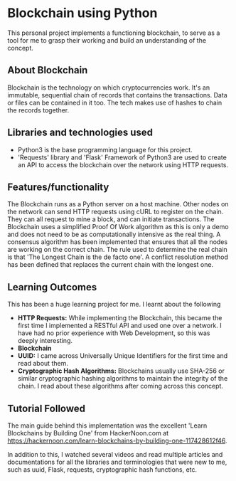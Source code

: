 # Blockchain using Python

This personal project implements a functioning blockchain, to serve as a tool for me to grasp their working and build an understanding of the concept. 

## About Blockchain

Blockchain is the technology on which cryptocurrencies work. It's an immutable, sequential chain of records that contains the transactions. Data or files can be contained in it too. The tech makes use of hashes to chain the records together.

## Libraries and technologies used
* Python3 is the base programming language for this project.
* 'Requests' library and 'Flask' Framework of Python3 are used to create an API to access the blockchain over the network using HTTP requests.

## Features/functionality

The Blockchain runs as a Python server on a host machine. Other nodes on the network can send HTTP requests using cURL to register on the chain. They can all request to mine a block, and can initiate transactions. The Blockchain uses a simplified Proof Of Work algorithm as this is only a demo and does not need to be as computationally intensive as the real thing. A consensus algorithm has been implemented that ensures that all the nodes are working on the correct chain. The rule used to determine the real chain is that 'The Longest Chain is the de facto one'. A conflict resolution method has been defined that replaces the current chain with the longest one.

## Learning Outcomes

This has been a huge learning project for me. I learnt about the following
* __HTTP Requests:__ While implementing the Blockchain, this became the first time I implemented a RESTful API and used one over a network. I have had no prior experience with Web Development, so this was deeply interesting.
* __Blockchain__
* __UUID:__ I came across Universally Unique Identifiers for the first time and read about them.
* __Cryptographic Hash Algorithms:__ Blockchains usually use SHA-256 or similar cryptographic hashing algorithms to maintain the integrity of the chain. I read about these algorithms after coming across this concept.

## Tutorial Followed

The main guide behind this implementation was the excellent 'Learn Blockchains by Building One' from HackerNoon.com at https://hackernoon.com/learn-blockchains-by-building-one-117428612f46.

In addition to this, I watched several videos and read multiple articles and documentations for all the libraries and terminologies that were new to me, such as uuid, Flask, requests, cryptographic hash functions, etc.